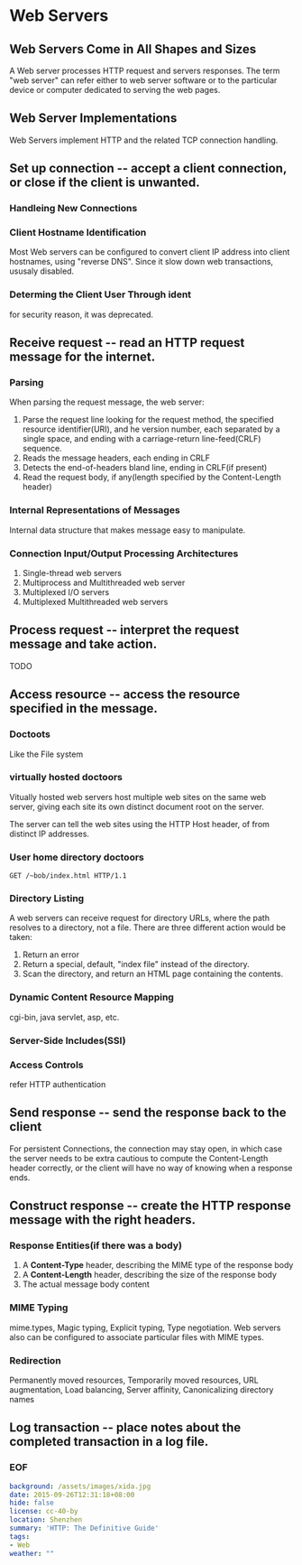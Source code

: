 Web Servers
===
## Web Servers Come in All Shapes and Sizes
A Web server processes HTTP request and servers responses. The term "web server" can refer either to web server software or to the particular device or computer dedicated to serving the web pages.

## Web Server Implementations
Web Servers implement HTTP and the related TCP connection handling.

## Set up connection -- accept a client connection, or close if the client is unwanted.

### Handleing New Connections

### Client Hostname Identification
Most Web servers can be configured to convert client IP address into client hostnames, using "reverse DNS". Since it slow down web transactions, ususaly disabled.

### Determing the Client User Through ident
for security reason, it was deprecated.

## Receive request -- read an HTTP request message for the internet.

### Parsing
When parsing the request message, the web server:
1. Parse the request line looking for the request method, the specified resource identifier(URI), and he version number, each separated by a single space, and ending with a carriage-return line-feed(CRLF) sequence.
2. Reads the message headers, each ending in CRLF
3. Detects the end-of-headers bland line, ending in CRLF(if present)
4. Read the request body, if any(length specified by the Content-Length header)

### Internal Representations of Messages
Internal data structure that makes message easy to manipulate.

### Connection Input/Output Processing Architectures
1. Single-thread web servers
2. Multiprocess and Multithreaded web server
3. Multiplexed I/O servers
4. Multiplexed Multithreaded web servers

## Process request -- interpret the request message and take action.
TODO

## Access resource -- access the resource specified in the message.

### Doctoots
Like the File system

### virtually hosted doctoors
Vitually hosted web servers host multiple web sites on the same web server, giving each site its own distinct document root on the server.

The server can tell the web sites using the HTTP Host header, of from distinct IP addresses.

### User home directory doctoors
``GET /~bob/index.html HTTP/1.1``

### Directory Listing
A web servers can receive request for directory URLs, where the path resolves to a directory, not a file. There are three different action would be taken:
1. Return an error
2. Return a special, default, "index file" instead of the directory.
3. Scan the directory, and return an HTML page containing the contents.

### Dynamic Content Resource Mapping
cgi-bin, java servlet, asp, etc.

### Server-Side Includes(SSI)

### Access Controls
refer HTTP authentication

## Send response -- send the response back to the client
For persistent Connections, the connection may stay open, in which case the server needs to be extra cautious to compute the Content-Length header correctly, or the client will have no way of knowing when a response ends.

## Construct response -- create the HTTP response message with the right headers.

### Response Entities(if there was a body)
1. A **Content-Type** header, describing the MIME type of the response body
2. A **Content-Length** header, describing the size of the response body
3. The actual message body content

### MIME Typing
mime.types, Magic typing, Explicit typing, Type negotiation. Web servers also can be configured to associate particular files with MIME types.

### Redirection
Permanently moved resources, Temporarily moved resources, URL augmentation, Load balancing, Server affinity, Canonicalizing directory names

## Log transaction -- place notes about the completed transaction in a log file.

### EOF
```yaml
background: /assets/images/xida.jpg
date: 2015-09-26T12:31:18+08:00
hide: false
license: cc-40-by
location: Shenzhen
summary: 'HTTP: The Definitive Guide'
tags:
- Web
weather: ""
```
